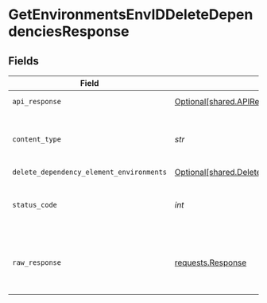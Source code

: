 # GetEnvironmentsEnvIDDeleteDependenciesResponse


## Fields

| Field                                                                                                              | Type                                                                                                               | Required                                                                                                           | Description                                                                                                        |
| ------------------------------------------------------------------------------------------------------------------ | ------------------------------------------------------------------------------------------------------------------ | ------------------------------------------------------------------------------------------------------------------ | ------------------------------------------------------------------------------------------------------------------ |
| `api_response`                                                                                                     | [Optional[shared.APIResponse]](../../models/shared/apiresponse.md)                                                 | :heavy_minus_sign:                                                                                                 | unknown error                                                                                                      |
| `content_type`                                                                                                     | *str*                                                                                                              | :heavy_check_mark:                                                                                                 | HTTP response content type for this operation                                                                      |
| `delete_dependency_element_environments`                                                                           | [Optional[shared.DeleteDependencyElementEnvironments]](../../models/shared/deletedependencyelementenvironments.md) | :heavy_minus_sign:                                                                                                 | Success                                                                                                            |
| `status_code`                                                                                                      | *int*                                                                                                              | :heavy_check_mark:                                                                                                 | HTTP response status code for this operation                                                                       |
| `raw_response`                                                                                                     | [requests.Response](https://requests.readthedocs.io/en/latest/api/#requests.Response)                              | :heavy_minus_sign:                                                                                                 | Raw HTTP response; suitable for custom response parsing                                                            |